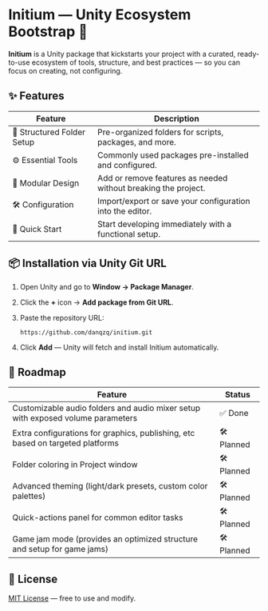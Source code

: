 # Initium — Unity Ecosystem Bootstrap 🚀

**Initium** is a Unity package that kickstarts your project with a curated, ready-to-use ecosystem of tools, structure, and best practices — so you can focus on creating, not configuring.

## ✨ Features

| Feature                    | Description                                                   |
|----------------------------|---------------------------------------------------------------|
| 📂 Structured Folder Setup | Pre-organized folders for scripts, packages, and more.        |
| ⚙️ Essential Tools         | Commonly used packages pre-installed and configured.          |
| 🧩 Modular Design          | Add or remove features as needed without breaking the project. |
| 🛠️ Configuration          | Import/export or save your configuration into the editor.     |
| 🚀 Quick Start             | Start developing immediately with a functional setup.         |

## 📦 Installation via Unity Git URL

1. Open Unity and go to **Window → Package Manager**.
2. Click the **+** icon → **Add package from Git URL**.
3. Paste the repository URL:

   ```
   https://github.com/danqzq/initium.git
   ```
4. Click **Add** — Unity will fetch and install Initium automatically.

## 🚧 Roadmap

| Feature                                                                        | Status |
|--------------------------------------------------------------------------------|--------|
| Customizable audio folders and audio mixer setup with exposed volume parameters                               | ✅ Done |
| Extra configurations for graphics, publishing, etc based on targeted platforms | 🛠️ Planned |
| Folder coloring in Project window                                              | 🛠️ Planned |
| Advanced theming (light/dark presets, custom color palettes)                   | 🛠️ Planned |
| Quick-actions panel for common editor tasks                                    | 🛠️ Planned |
| Game jam mode (provides an optimized structure and setup for game jams)        | 🛠️ Planned |

## 📜 License

[MIT License](LICENSE) — free to use and modify.
